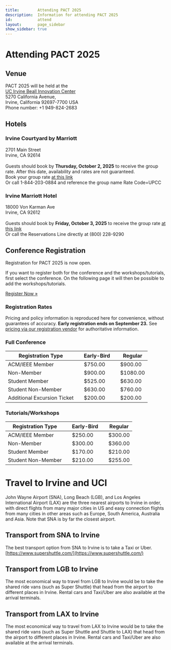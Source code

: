 ```yaml
---
title:        Attending PACT 2025
description:  Information for attending PACT 2025
id:           attend
layout:       page_sidebar
show_sidebar: true
---
```


# Attending PACT 2025

## Venue

PACT 2025 will be held at the <br>
<a href="https://innovation.uci.edu/">UC Irvine Beall Innovation Center</a>
<br>
5270 California Avenue, <br>
Irvine, California 92697-7700 USA <br>
Phone number: +1 949-824-2683 <br>

## Hotels

### Irvine Courtyard by Marriott
2701 Main Street <br>
Irvine, CA 92614 <br> <br>
Guests should book by **Thursday, October 2, 2025** to receive the group rate.  After this date, availability and rates are not guaranteed. <br>
Book your group rate [at this link](https://www.marriott.com/event-reservations/reservation-link.mi?id=1754428513840&key=GRP&app=resvlink) <br>
Or call 1-844-203-0884 and reference the group name Rate Code=UPCC  <br>

### Irvine Marriott Hotel
18000 Von Karman Ave <br> 
Irvine, CA 92612 <br> <br>
Guests should book by **Friday, October 3, 2025** to receive the group rate [at this link](https://www.marriott.com/event-reservations/reservation-link.mi?id=1754496308863&key=GRP&app=resvlink) <br>
Or call the Reservations Line directly at (800) 228-9290 <br>




## Conference Registration

Registration for PACT 2025 is now open. <br>

If you want to register both for the conference and the workshops/tutorials, first select the conference. On the following page it will then be possible to add the workshops/tutorials. <br>

<a href="https://cvent.me/Ev0W1g" class="btn btn-primary btn-lg px-4 me-md-2">Register Now »</a>

### Registration Rates

Pricing and policy information is reproduced here for convenience, without guarantees of accuracy. 
**Early registration ends on September 23.**
See [pricing via our registration vendor](https://web.cvent.com/event/ba0e3914-265e-4cd6-a6f6-95228864cf42/websitePage:f5f1940b-980e-4398-96f6-3b681ef5e4a3) for authoritative information.


### Full Conference

| Registration Type           | | Early-Bird | | Regular  |
|-----------------------------|-|------------|-|----------|
| ACM/IEEE Member             | | $750.00    | | $900.00 |
| Non-Member     	            | | $900.00    | | $1080.00 |
| Student Member              | | $525.00    | | $630.00  |
| Student Non-Member          | | $630.00    | | $760.00  |
| Additional Excursion Ticket | | $200.00    | | $200.00  |



### Tutorials/Workshops

| Registration Type   | | Early-Bird | | Regular |
| --------------------|-|------------|-|---------|
| ACM/IEEE Member     | | $250.00    | | $300.00 |
| Non-Member          | | $300.00    | | $360.00 |
| Student Member      | | $170.00    | | $210.00 |
| Student Non-Member  | | $210.00    | | $255.00 |



# Travel to Irvine and UCI

John Wayne Airport (SNA), Long Beach (LGB), and Los Angeles International Airport (LAX) are the three nearest airports to Irvine in order, with direct flights from many major cities in US and easy connection flights from many cities in other areas such as Europe, South America, Australia and Asia.  Note that SNA is by far the closest airport.

## Transport from SNA to Irvine
The best transport option from SNA to Irvine is to take a Taxi or Uber. <br>
[https://www.supershuttle.com/](https://www.supershuttle.com/)

## Transport from LGB to Irvine
The most economical way to travel from LGB to Irvine would be to take the shared ride vans (such as Super Shuttle) that head from the airport to different places in Irvine. Rental cars and Taxi/Uber are also available at the arrival terminals.

## Transport from LAX to Irvine
The most economical way to travel from LAX to Irvine would be to take the shared ride vans (such as Super Shuttle and Shuttle to LAX) that head from the airport to different places in Irvine. Rental cars and Taxi/Uber are also available at the arrival terminals.


